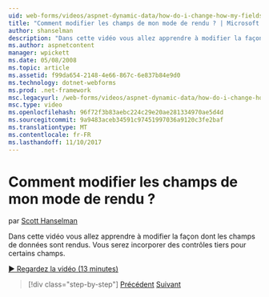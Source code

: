 ```yaml
---
uid: web-forms/videos/aspnet-dynamic-data/how-do-i-change-how-my-fields-render
title: "Comment modifier les champs de mon mode de rendu ? | Microsoft Docs"
author: shanselman
description: "Dans cette vidéo vous allez apprendre à modifier la façon dont les champs de données sont rendus. Vous serez incorporer des contrôles tiers pour certains champs."
ms.author: aspnetcontent
manager: wpickett
ms.date: 05/08/2008
ms.topic: article
ms.assetid: f99da654-2148-4e66-867c-6e837b84e9d0
ms.technology: dotnet-webforms
ms.prod: .net-framework
msc.legacyurl: /web-forms/videos/aspnet-dynamic-data/how-do-i-change-how-my-fields-render
msc.type: video
ms.openlocfilehash: 96f72f3b83aebc224c29e20ae281334970ae5d4d
ms.sourcegitcommit: 9a9483aceb34591c97451997036a9120c3fe2baf
ms.translationtype: MT
ms.contentlocale: fr-FR
ms.lasthandoff: 11/10/2017
---
```

<a name="how-do-i-change-how-my-fields-render"></a>Comment modifier les champs de mon mode de rendu ?
====================
par [Scott Hanselman](https://github.com/shanselman)

Dans cette vidéo vous allez apprendre à modifier la façon dont les champs de données sont rendus. Vous serez incorporer des contrôles tiers pour certains champs.

[&#9654; Regardez la vidéo (13 minutes)](https://channel9.msdn.com/Blogs/ASP-NET-Site-Videos/how-do-i-change-how-my-fields-render)

>[!div class="step-by-step"]
[Précédent](how-do-i-enable-inline-gridview-editing.md)
[Suivant](how-do-i-handle-business-logic-exceptions.md)
